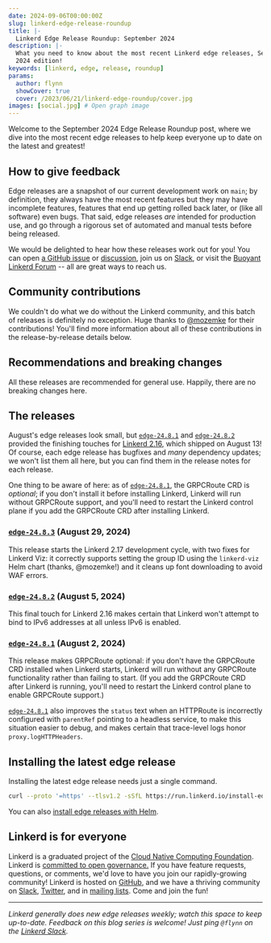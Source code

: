```yaml
---
date: 2024-09-06T00:00:00Z
slug: linkerd-edge-release-roundup
title: |-
  Linkerd Edge Release Roundup: September 2024
description: |-
  What you need to know about the most recent Linkerd edge releases, September
  2024 edition!
keywords: [linkerd, edge, release, roundup]
params:
  author: flynn
  showCover: true
  cover: /2023/06/21/linkerd-edge-roundup/cover.jpg
images: [social.jpg] # Open graph image
---
```


Welcome to the September 2024 Edge Release Roundup post, where we dive into the
most recent edge releases to help keep everyone up to date on the latest and
greatest!

## How to give feedback

Edge releases are a snapshot of our current development work on `main`; by
definition, they always have the most recent features but they may have
incomplete features, features that end up getting rolled back later, or (like
all software) even bugs. That said, edge releases _are_ intended for production
use, and go through a rigorous set of automated and manual tests before being
released.

We would be delighted to hear how these releases work out for you! You can open
[a GitHub issue](https://github.com/linkerd/linkerd2/issues/) or
[discussion](https://github.com/linkerd/linkerd2/discussions/), join us on
[Slack](https://slack.linkerd.io), or visit the
[Buoyant Linkerd Forum](https://linkerd.buoyant.io) -- all are great ways to
reach us.

## Community contributions

We couldn't do what we do without the Linkerd community, and this batch of
releases is definitely no exception. Huge thanks to [@mozemke] for their
contributions! You'll find more information about all of these contributions in
the release-by-release details below.

[@mozemke]: https://github.com/mozemke

## Recommendations and breaking changes

All these releases are recommended for general use. Happily, there are no
breaking changes here.

## The releases

August's edge releases look small, but [`edge-24.8.1`] and [`edge-24.8.2`]
provided the finishing touches for [Linkerd 2.16], which shipped on August 13!
Of course, each edge release has bugfixes and _many_ dependency updates; we
won't list them all here, but you can find them in the release notes for each
release.

One thing to be aware of here: as of [`edge-24.8.1`], the GRPCRoute CRD is
_optional_; if you don't install it before installing Linkerd, Linkerd will run
without GRPCRoute support, and you'll need to restart the Linkerd control plane
if you add the GRPCRoute CRD after installing Linkerd.

[`edge-24.8.1`]: https://github.com/linkerd/linkerd2/releases/tag/edge-24.8.1
[`edge-24.8.2`]: https://github.com/linkerd/linkerd2/releases/tag/edge-24.8.2
[Linkerd 2.16]: /2024/08/13/announcing-linkerd-2.16/index.html

### [`edge-24.8.3`](https://github.com/linkerd/linkerd2/releases/tag/edge-24.8.3) (August 29, 2024)

This release starts the Linkerd 2.17 development cycle, with two fixes for
Linkerd Viz: it correctly supports setting the group ID using the `linkerd-viz`
Helm chart (thanks, @mozemke!) and it cleans up font downloading to avoid WAF
errors.

### [`edge-24.8.2`](https://github.com/linkerd/linkerd2/releases/tag/edge-24.8.2) (August 5, 2024)

This final touch for Linkerd 2.16 makes certain that Linkerd won't attempt to
bind to IPv6 addresses at all unless IPv6 is enabled.

### [`edge-24.8.1`](https://github.com/linkerd/linkerd2/releases/tag/edge-24.8.1) (August 2, 2024)

This release makes GRPCRoute optional: if you don't have the GRPCRoute CRD
installed when Linkerd starts, Linkerd will run without any GRPCRoute
functionality rather than failing to start. (If you add the GRPCRoute CRD after
Linkerd is running, you'll need to restart the Linkerd control plane to enable
GRPCRoute support.)

[`edge-24.8.1`] also improves the `status` text when an HTTPRoute is incorrectly
configured with `parentRef` pointing to a headless service, to make this
situation easier to debug, and makes certain that trace-level logs honor
`proxy.logHTTPHeaders`.

## Installing the latest edge release

Installing the latest edge release needs just a single command.

```bash
curl --proto '=https' --tlsv1.2 -sSfL https://run.linkerd.io/install-edge | sh
```

You can also
[install edge releases with Helm](/2.15/tasks/install-helm/).

## Linkerd is for everyone

Linkerd is a graduated project of the
[Cloud Native Computing Foundation](https://cncf.io/). Linkerd is
[committed to open governance.](/2019/10/03/linkerds-commitment-to-open-governance/)
If you have feature requests, questions, or comments, we'd love to have you join
our rapidly-growing community! Linkerd is hosted on
[GitHub](https://github.com/linkerd/), and we have a thriving community on
[Slack](https://slack.linkerd.io/), [Twitter](https://twitter.com/linkerd), and
in [mailing lists](/community/get-involved/). Come and join the fun!

---

_Linkerd generally does new edge releases weekly; watch this space to keep
up-to-date. Feedback on this blog series is welcome! Just ping `@flynn` on the
[Linkerd Slack](https://slack.linkerd.io)._
